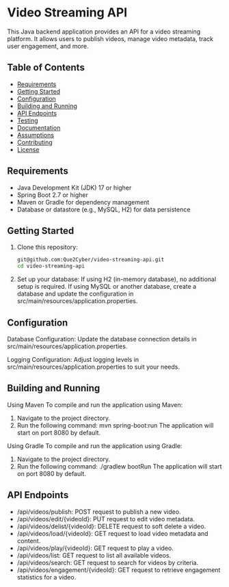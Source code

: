 # Video Streaming API

This Java backend application provides an API for a video streaming platform. It allows users to publish videos, manage video metadata, track user engagement, and more.

## Table of Contents
- [Requirements](#requirements)
- [Getting Started](#getting-started)
- [Configuration](#configuration)
- [Building and Running](#building-and-running)
- [API Endpoints](#api-endpoints)
- [Testing](#testing)
- [Documentation](#documentation)
- [Assumptions](#assumptions)
- [Contributing](#contributing)
- [License](#license)

## Requirements
- Java Development Kit (JDK) 17 or higher
- Spring Boot 2.7 or higher
- Maven or Gradle for dependency management
- Database or datastore (e.g., MySQL, H2) for data persistence

## Getting Started

1. Clone this repository:

   ```sh
   git@github.com:Que2Cyber/video-streaming-api.git
   cd video-streaming-api

1. Set up your database:
If using H2 (in-memory database), no additional setup is required.
If using MySQL or another database, create a database and update the configuration in src/main/resources/application.properties.

## Configuration
Database Configuration: Update the database connection details in src/main/resources/application.properties.

Logging Configuration: Adjust logging levels in src/main/resources/application.properties to suit your needs.

## Building and Running
Using Maven
To compile and run the application using Maven:

1. Navigate to the project directory.
2. Run the following command:
   mvn spring-boot:run
The application will start on port 8080 by default.

Using Gradle
To compile and run the application using Gradle:

1. Navigate to the project directory.
2. Run the following command:
   ./gradlew bootRun
The application will start on port 8080 by default.

## API Endpoints
- /api/videos/publish: POST request to publish a new video.
- /api/videos/edit/{videoId}: PUT request to edit video metadata.
- /api/videos/delist/{videoId}: DELETE request to soft delete a video.
- /api/videos/load/{videoId}: GET request to load video metadata and content.
- /api/videos/play/{videoId}: GET request to play a video.
- /api/videos/list: GET request to list all available videos.
- /api/videos/search: GET request to search for videos by criteria.
- /api/videos/engagement/{videoId}: GET request to retrieve engagement statistics for a video.
